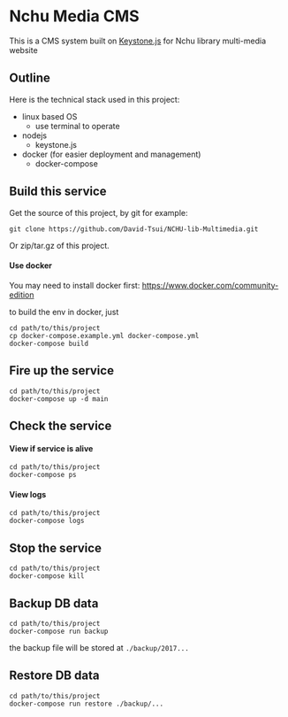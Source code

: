 # Nchu Media CMS

This is a CMS system built on [Keystone.js](http://keystonejs.com/) for Nchu library multi-media website

## Outline

Here is the technical stack used in this project:

* linux based OS
  * use terminal to operate
* nodejs
  * keystone.js
* docker (for easier deployment and management)
  * docker-compose

## Build this service

Get the source of this project, by git for example:

```
git clone https://github.com/David-Tsui/NCHU-lib-Multimedia.git
```

Or zip/tar.gz of this project.

#### Use docker

You may need to install docker first: https://www.docker.com/community-edition

to build the env in docker, just

```
cd path/to/this/project
cp docker-compose.example.yml docker-compose.yml
docker-compose build
```

## Fire up the service

```
cd path/to/this/project
docker-compose up -d main
```

## Check the service

#### View if service is alive

```
cd path/to/this/project
docker-compose ps
```

#### View logs

```
cd path/to/this/project
docker-compose logs
```

## Stop the service

```
cd path/to/this/project
docker-compose kill
```

## Backup DB data

```
cd path/to/this/project
docker-compose run backup
```

the backup file will be stored at `./backup/2017...`

## Restore DB data

```
cd path/to/this/project
docker-compose run restore ./backup/...
```



